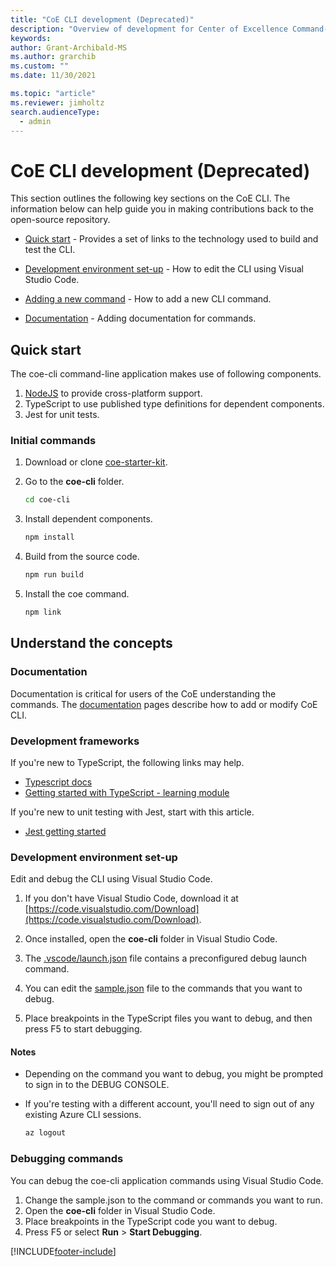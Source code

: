```yaml
---
title: "CoE CLI development (Deprecated)"
description: "Overview of development for Center of Excellence Command-Line interface commands"
keywords: 
author: Grant-Archibald-MS
ms.author: grarchib
ms.custom: ""
ms.date: 11/30/2021

ms.topic: "article"
ms.reviewer: jimholtz
search.audienceType: 
  - admin
---
```


# CoE CLI development (Deprecated)

This section outlines the following key sections on the CoE CLI. The information below can help guide you in making contributions back to the open-source repository.

- [Quick start](#quick-start) - Provides a set of links to the technology used to build and test the CLI.

- [Development environment set-up](#development-environment-set-up) - How to edit the CLI using Visual Studio Code.

- [Adding a new command](./adding-new-command.md) - How to add a new CLI command.

- [Documentation](./documentation.md) - Adding documentation for commands.

## Quick start

The coe-cli command-line application makes use of following components.

1. [NodeJS](https://nodejs.org/en/) to provide cross-platform support.
1. TypeScript to use published type definitions for dependent components.
1. Jest for unit tests.

### Initial commands

1. Download or clone [coe-starter-kit](https://github.com/microsoft/coe-starter-kit).

1. Go to the **coe-cli** folder.

   ```bash
   cd coe-cli
   ```

1. Install dependent components.

   ```bash
   npm install
   ```

1. Build from the source code.

   ```bash
   npm run build
   ```

1. Install the coe command.

   ```bash
   npm link
   ```

## Understand the concepts

### Documentation

Documentation is critical for users of the CoE understanding the commands. The [documentation](./documentation.md) pages describe how to add or modify CoE CLI.

### Development frameworks

If you're new to TypeScript, the following links may help.

- [Typescript docs](https://www.typescriptlang.org/docs/)
- [Getting started with TypeScript - learning module](/learn/modules/typescript-get-started/)

If you're new to unit testing with Jest, start with this article.

- [Jest getting started](https://jestjs.io/docs/getting-started)

### Development environment set-up

Edit and debug the CLI using Visual Studio Code.

1. If you don't have Visual Studio Code, download it at [https://code.visualstudio.com/Download](https://code.visualstudio.com/Download).

1. Once installed, open the **coe-cli** folder in Visual Studio Code.

1. The [.vscode/launch.json](https://github.com/microsoft/coe-starter-kit/tree/main/coe-cli/.vscode/launch.json) file contains a preconfigured debug launch command.

1. You can edit the [sample.json](https://github.com/microsoft/coe-starter-kit/tree/main/coe-cli/sample.json) file to the commands that you want to debug.

1. Place breakpoints in the TypeScript files you want to debug, and then press F5 to start debugging.

#### Notes

- Depending on the command you want to debug, you might be prompted to sign in to the DEBUG CONSOLE.

- If you're testing with a different account, you'll need to sign out of any existing Azure CLI sessions.

   ```bash
   az logout

   ```

### Debugging commands

You can debug the coe-cli application commands using Visual Studio Code.

1. Change the sample.json to the command or commands you want to run.
1. Open the **coe-cli** folder in Visual Studio Code.
1. Place breakpoints in the TypeScript code you want to debug.
1. Press F5 or select **Run** > **Start Debugging**.

[!INCLUDE[footer-include](../../../../includes/footer-banner.md)]
